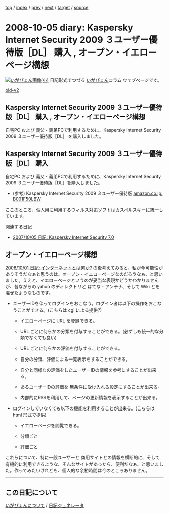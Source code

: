 [top](https://igapyon.github.io/diary/) 
 / [index](https://igapyon.github.io/diary/2008/index.html) 
 / [prev](https://igapyon.github.io/diary/2008/ig081001.html) 
 / [next](https://igapyon.github.io/diary/2008/ig081008.html) 
 / [target](https://igapyon.github.io/diary/2008/ig081005.html) 
 / [source](https://github.com/igapyon/diary/blob/gh-pages/2008/ig081005.html.src.md) 

2008-10-05 diary: Kaspersky Internet Security 2009 ３ユーザー優待版［DL］ 購入 , オープン・イエローページ構想
=====================================================================================================
[![いがぴょん画像(小)](https://igapyon.github.io/diary/images/iga200306s.jpg "いがぴょん")](https://igapyon.github.io/diary/memo/memoigapyon.html) 日記形式でつづる [いがぴょん](https://igapyon.github.io/diary/memo/memoigapyon.html)コラム ウェブページです。

[old-v2](ig081005-orig.html)

## Kaspersky Internet Security 2009 ３ユーザー優待版［DL］ 購入 , オープン・イエローページ構想

自宅PC および 義父・義弟PCで利用するために、Kaspersky Internet Security 2009 ３ユーザー優待版［DL］ を購入しました。


## Kaspersky Internet Security 2009 ３ユーザー優待版［DL］ 購入

自宅PC および 義父・義弟PCで利用するために、Kaspersky Internet Security 2009 ３ユーザー優待版［DL］を購入しました。

* (参考) Kaspersky Internet Security 2009 ３ユーザー優待版
  [amazon.co.jp: B001F50LBW](http://www.amazon.co.jp/exec/obidos/ASIN/B001F50LBW/igapyondiary-22)

ここのところ、個人用に利用するウィルス対策ソフトはカスペルスキーに統一しています。

関連する日記

* [2007/10/05 日記: Kaspersky Internet Security 7.0](../2007/ig071005.html)

## オープン・イエローページ構想

[2008/10/01 日記: インターネットとは何か?](ig081001.html) の後考えてみると、私が今可能性がありそうだなぁと思うのは、オープン・イエローページなのだろうなぁ、と思いました。ええと、イエローページというのが妥当な表現かどうかわかりませんが、昔ながらの
yahoo のディレクトリと はてな・アンテナ、そして Wiki とを混ぜたようなものです。

* ユーザーIDを伴ってログインをおこなう。ログイン者は以下の操作をおこなうことができる。(こちらは cgi による提供?)
  
  * イエローページに URL を登録できる。
    
  * URL ごとに何らかの分類を付与することができる。(必ずしも統一的な分類でなくても良い)
    
  * URL ごとに何らかの評価を付与することができる。
    
  * 自分の分類、評価による一覧表示をすることができる。
    
  * 自分と同様なの評価をしたユーザーIDの情報を参考にすることが出来る。
    
  * あるユーザーIDの評価を 無条件に受け入れる設定にすることが出来る。
    
  * 内部的にRSSを利用して、ページの更新情報を表示することが出来る。
  

  
* ログインしていなくても以下の機能を利用することが出来る。(こちらは html 形式で提供)
  
  * イエローページを閲覧できる。
    
  * 分類ごと
    
    
  * 評価ごと
  

これらについて、特に一般ユーザーと 商用サイトとの情報を横断的に、そして有機的に利用できるような、そんなサイトがあったら、便利だなぁ、と思いました。作ってみたいけれども、個人的な余裕時間は今のところありません。

----------------------------------------------------------------------------------------------------

## この日記について
[いがぴょんについて](https://igapyon.github.io/diary/memo/memoigapyon.html) / [日記ジェネレータ](https://github.com/igapyon/igapyonv3)
